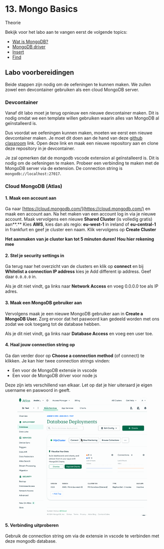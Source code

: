# 13. Mongo Basics

Theorie

Bekijk voor het labo aan te vangen eerst de volgende topics:

* [Wat is MongoDB?](../mongodb/wat-is-mongodb.md)
* [MongoDB driver](../mongodb/mongodb-driver.md)
* [Insert](../mongodb/insert.md)
* [Find](../mongodb/find.md)

## Labo voorbereidingen

Beide stappen zijn nodig om de oefeningen te kunnen maken. We zullen zowel een devcontainer gebruiken als een cloud MongoDB server.

### Devcontainer

Vanaf dit labo moet je terug opnieuw een nieuwe devcontainer maken. Dit is nodig omdat we een template willen gebruiken waarin alles van MongoDB al geïnstalleerd is.

Dus voordat we oefeningen kunnen maken, moeten we eerst een nieuwe devcontainer maken. Je moet dit doen aan de hand van deze [github classroom](https://classroom.github.com/a/x5BE0Spw) link. Open deze link en maak een nieuwe repository aan en clone deze repository in je devcontainer.

Je zal opmerken dat de mongodb vscode extension al geïnstalleerd is. Dit is nodig om de oefeningen te maken. Probeer een verbinding te maken met de MongoDB server via de extension. De connection string is `mongodb://localhost:27017`.

### Cloud MongoDB (Atlas)

#### 1. Maak een account aan

Ga naar [https://cloud.mongodb.com/](https://cloud.mongodb.com/) en maak een account aan. Na het maken van een account log in via je nieuwe account. Maak vervolgens een nieuwe **Shared Cluster** (is volledig gratis) aan**.**  Kies **AWS**, kies dan als regio: **eu-west-1** in ireland of **eu-central-1** in frankfurt en geef je cluster een naam. Klik vervolgens op **Create Cluster**

**Het aanmaken van je cluster kan tot 5 minuten duren! Hou hier rekening mee**

#### 2. Stel je security settings in

Ga terug naar het overzicht van de clusters en klik op **connect** en bij **Whitelist a connection IP address** kies je Add different ip address. Geef daar `0.0.0.0` in.&#x20;

Als je dit niet vindt, ga links naar **Network Access** en voeg 0.0.0.0 toe als IP adres.

#### 3. Maak een MongoDB gebruiker aan

Vervolgens maak je een nieuwe MongoDB gebruiker aan in **Create a MongoDB User.** Zorg ervoor dat het paswoord kan gedeeld worden met ons zodat we ook toegang tot de database hebben.&#x20;

Als je dit niet vindt, ga links naar **Database Access** en voeg een user toe.

#### 4. Haal jouw connection string op

Ga dan verder door op **Choose a connection method** (of connect) te klikken. Je kan hier twee connection strings vinden:

* Een voor de MongoDB extensie in vscode&#x20;
* Een voor de MongoDB driver voor node js

Deze zijn iets verschillend van elkaar. Let op dat je hier uiteraard je eigen username en paswoord in geeft.



<figure><img src="../../.gitbook/assets/mongoconnect.gif" alt=""><figcaption></figcaption></figure>

#### 5. Verbinding uitproberen

Gebruik de connection string om via de extensie in vscode te verbinden met deze mongodb database.
